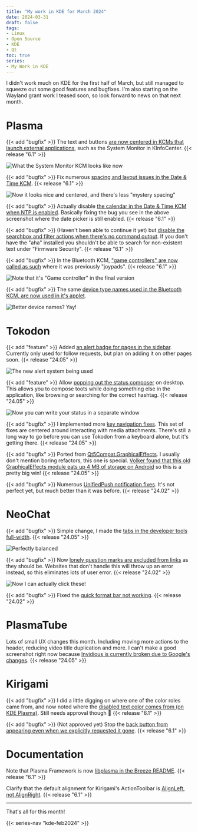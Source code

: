 ```yaml
---
title: "My work in KDE for March 2024"
date: 2024-03-31
draft: false
tags:
- Linux
- Open Source
- KDE
- Qt
toc: true
series:
- My Work in KDE
---
```


I didn't work much on KDE for the first half of March, but still managed to squeeze out some good features and bugfixes. I'm also starting on the Wayland grant work I teased soon, so look forward to news on that next month.

# Plasma

{{< add "bugfix" >}} The text and buttons [are now centered in KCMs that launch external applications](https://invent.kde.org/plasma/systemsettings/-/merge_requests/304), such as the System Monitor in KInfoCenter. {{< release "6.1" >}}

![What the System Monitor KCM looks like now](centered.webp)

{{< add "bugfix" >}} Fix numerous [spacing and layout issues in the Date & Time KCM](https://invent.kde.org/plasma/plasma-desktop/-/merge_requests/2150). {{< release "6.1" >}}

![Now it looks nice and centered, and there's less "mystery spacing"](dateandtime.webp)

{{< add "bugfix" >}} Actually disable [the calendar in the Date & Time KCM when NTP is enabled](https://invent.kde.org/plasma/plasma-desktop/-/merge_requests/2149). Basically fixing the bug you see in the above screenshot where the date picker is still enabled. {{< release "6.1" >}}

{{< add "bugfix" >}} (Haven't been able to continue it yet) but [disable the searchbox and filter actions when there's no command output](https://invent.kde.org/plasma/kinfocenter/-/merge_requests/198). If you don't have the "aha" installed you shouldn't be able to search for non-existent text under "Firmware Security". {{< release "6.1" >}}

{{< add "bugfix" >}} In the Bluetooth KCM, ["game controllers" are now called as such](https://invent.kde.org/plasma/bluedevil/-/merge_requests/163) where it was previously "joypads". {{< release "6.1" >}}

![Note that it's "Game controller" in the final version](gamecontroller.webp)

{{< add "bugfix" >}} The same [device type names used in the Bluetooth KCM, are now used in it's applet](https://invent.kde.org/plasma/bluedevil/-/merge_requests/164).

![Better device names? Yay!](applet.webp)

# Tokodon

{{< add "feature" >}} Added [an alert badge for pages in the sidebar](https://invent.kde.org/network/tokodon/-/merge_requests/479). Currently only used for follow requests, but plan on adding it on other pages soon. {{< release "24.05" >}}

![The new alert system being used](alerts.webp)

{{< add "feature" >}} Allow [popping out the status composer](https://invent.kde.org/network/tokodon/-/merge_requests/480) on desktop. This allows you to compose toots while doing something else in the application, like browsing or searching for the correct hashtag. {{< release "24.05" >}}

![Now you can write your status in a separate window](composer.webp)

{{< add "bugfix" >}} I implemented more [key navigation fixes](https://invent.kde.org/network/tokodon/-/merge_requests/478). This set of fixes are centered around interacting with media attachments. There's still a long way to go before you can use Tokodon from a keyboard alone, but it's getting there. {{< release "24.05" >}}

{{< add "bugfix" >}} Ported from [Qt5Compat.GraphicalEffects](https://invent.kde.org/network/tokodon/-/merge_requests/481). I usually don't mention boring refactors, this one is special. [Volker found that this old GraphicalEffects module eats up 4 MB of storage on Android](https://volkerkrause.eu/2023/12/16/kf6-android-porting-status.html#apk-optimizations) so this is a pretty big win! {{< release "24.05" >}}

{{< add "bugfix" >}} Numerous [UnifiedPush notification fixes](https://invent.kde.org/network/tokodon/-/merge_requests/477). It's not perfect yet, but much better than it was before. {{< release "24.02" >}}

# NeoChat

{{< add "bugfix" >}} Simple change, I made the [tabs in the developer tools full-width](https://invent.kde.org/network/neochat/-/merge_requests/1619). {{< release "24.05" >}}

![Perfectly balanced](devtools.webp)

{{< add "bugfix" >}} Now [lonely question marks are excluded from links](https://invent.kde.org/network/neochat/-/merge_requests/1625) as they should be. Websites that don't handle this will throw up an error instead, so this eliminates lots of user error. {{< release "24.02" >}}

![Now I can actually click these!](nate.webp)

{{< add "bugfix" >}} Fixed the [quick format bar not working](https://invent.kde.org/network/neochat/-/merge_requests/1626). {{< release "24.02" >}}

# PlasmaTube

Lots of small UX changes this month. Including moving more actions to the header, reducing video title duplication and more. I can't make a good screenshot right now because [Invidious is currently broken due to Google's changes](https://github.com/iv-org/invidious/issues/4498). {{< release "24.05" >}}

# Kirigami

{{< add "bugfix" >}} I did a little digging on where one of the color roles came from, and now noted where the [disabled text color comes from (on KDE Plasma)](https://invent.kde.org/frameworks/kirigami/-/merge_requests/1486). Still needs approval though 🙂 {{< release "6.1" >}}

{{< add "bugfix" >}} (Not approved yet) Stop the [back button from appearing even when we explicitly requested it gone](https://invent.kde.org/frameworks/kirigami/-/merge_requests/1495). {{< release "6.1" >}}

# Documentation

Note that Plasma Framework is now [libplasma in the Breeze README](https://invent.kde.org/plasma/breeze/-/merge_requests/448). {{< release "6.1" >}}

Clarify that the default alignment for Kirigami's ActionToolbar is [AlignLeft, not AlignRight](https://invent.kde.org/frameworks/kirigami/-/merge_requests/1496).  {{< release "6.1" >}}

---

That's all for this month!

{{< series-nav "kde-feb2024" >}}
